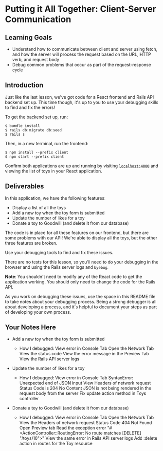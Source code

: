 # Putting it All Together: Client-Server Communication

## Learning Goals

- Understand how to communicate between client and server using fetch, and how
  the server will process the request based on the URL, HTTP verb, and request
  body
- Debug common problems that occur as part of the request-response cycle

## Introduction

Just like the last lesson, we've got code for a React frontend and Rails API
backend set up. This time though, it's up to you to use your debugging skills to
find and fix the errors!

To get the backend set up, run:

```console
$ bundle install
$ rails db:migrate db:seed
$ rails s
```

Then, in a new terminal, run the frontend:

```console
$ npm install --prefix client
$ npm start --prefix client
```

Confirm both applications are up and running by visiting
[`localhost:4000`](http://localhost:4000) and viewing the list of toys in your
React application.

## Deliverables

In this application, we have the following features:

- Display a list of all the toys
- Add a new toy when the toy form is submitted
- Update the number of likes for a toy
- Donate a toy to Goodwill (and delete it from our database)

The code is in place for all these features on our frontend, but there are some
problems with our API! We're able to display all the toys, but the other three
features are broken.

Use your debugging tools to find and fix these issues.

There are no tests for this lesson, so you'll need to do your debugging in the
browser and using the Rails server logs and `byebug`.

**Note**: You shouldn't need to modify any of the React code to get the
application working. You should only need to change the code for the Rails API.

As you work on debugging these issues, use the space in this README file to take
notes about your debugging process. Being a strong debugger is all about
developing a process, and it's helpful to document your steps as part of
developing your own process.

## Your Notes Here

- Add a new toy when the toy form is submitted

  - How I debugged:
    View error in Console Tab
    Open the Network Tab
    View the status code 
    View the error message in the Preview Tab
    View the Rails API server logs

- Update the number of likes for a toy

  - How I debugged:
    View error in Console Tab
    SyntaxError: Unexpected end of JSON input
    View Headers of network request
    Status Code is 204 No Content
    JSON is not being rendered in the request body from the server
    Fix update action method in Toys controller

- Donate a toy to Goodwill (and delete it from our database)

  - How I debugged:
    View error in Console Tab
    Open the Network Tab 
    View the Headers of network request
    Status Code 404 Not Found
    Open Preview tab
    Read the exception error "#<ActionController::RoutingError: No route matches [DELETE] \"/toys/10\">"
    View the same error in Rails API server logs
    Add :delete action in routes for the Toy resource
